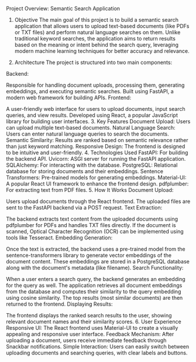 Project Overview: Semantic Search Application

1. Objective
   The main goal of this project is to build a semantic search application that allows users to upload text-based documents (like PDFs or TXT files) and perform natural language searches on them. Unlike traditional keyword searches, the application aims to return results based on the meaning or intent behind the search query, leveraging modern machine learning techniques for better accuracy and relevance.

2. Architecture
   The project is structured into two main components:

Backend:

Responsible for handling document uploads, processing them, generating embeddings, and executing semantic searches.
Built using FastAPI, a modern web framework for building APIs.
Frontend:

A user-friendly web interface for users to upload documents, input search queries, and view results.
Developed using React, a popular JavaScript library for building user interfaces. 3. Key Features
Document Upload: Users can upload multiple text-based documents.
Natural Language Search: Users can enter natural language queries to search the documents.
Semantic Similarity: Results are ranked based on semantic relevance rather than just keyword matching.
Responsive Design: The frontend is designed to be intuitive and user-friendly. 4. Technologies Used
FastAPI: For building the backend API.
Uvicorn: ASGI server for running the FastAPI application.
SQLAlchemy: For interacting with the database.
PostgreSQL: Relational database for storing documents and their embeddings.
Sentence Transformers: Pre-trained models for generating embeddings.
Material-UI: A popular React UI framework to enhance the frontend design.
pdfplumber: For extracting text from PDF files. 5. How It Works
Document Upload:

Users upload documents through the React frontend.
The uploaded files are sent to the FastAPI backend via a POST request.
Text Extraction:

The backend extracts text content from the uploaded documents using pdfplumber for PDFs and handles TXT files directly.
If the document is scanned, Optical Character Recognition (OCR) can be implemented using tools like Tesseract.
Embedding Generation:

Once the text is extracted, the backend uses a pre-trained model from the sentence-transformers library to generate vector embeddings of the document content.
These embeddings are stored in a PostgreSQL database along with the document's metadata (like filename).
Search Functionality:

When a user enters a search query, the backend generates an embedding for the query as well.
The application retrieves all document embeddings from the database and computes their similarity to the query embedding using cosine similarity.
The top results (most similar documents) are then returned to the frontend.
Displaying Results:

The frontend displays the ranked search results to the user, showing relevant document names and their similarity scores. 6. User Experience
Responsive UI: The React frontend uses Material-UI to create a visually appealing and responsive user interface.
Feedback Mechanism: After uploading a document, users receive immediate feedback through Snackbar notifications.
Simple Interaction: Users can easily switch between uploading documents and searching queries, with clear labels and buttons.

